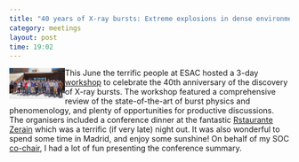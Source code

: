 ```yaml
---
title: "40 years of X-ray bursts: Extreme explosions in dense environments"
category: meetings
layout: post
time: 19:02
---
```

<!-- header generated from blosxom format post; make_header.pl 23.1.2022 -->
<p>
  <!---- Begin .post ---->
<img src="/images/esac_meeting_2015_attendees.jpg" width="100" align="left"></a>
This June the terrific people at ESAC hosted a 3-day
<a href="http://www.sciops.esa.int/index.php?project=CONF2015&page=XRAYBURST2015">workshop</a>
to celebrate the 40th anniversary of the discovery of X-ray bursts.
The workshop featured a comprehensive review of the state-of-the-art of
burst physics and phenomenology, and plenty of opportunities for productive
discussions. The organisers included a conference dinner at the fantastic
<a href="http://www.restaurante-vasco-zerain-sidreria.es/pages">Rstaurante Zerain</a>
which was a terrific (if very late) night out.
It was also wonderful to spend some time in Madrid, and enjoy some sunshine!
On behalf of my SOC <a href="http://www.cosmos.esa.int/web/personal-profiles/erik-kuulkers">co-chair</a>,
I had a lot of fun presenting the conference summary.
